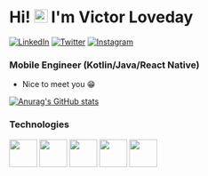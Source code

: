 # Hi! <img src="https://user-images.githubusercontent.com/1303154/88677602-1635ba80-d120-11ea-84d8-d263ba5fc3c0.gif" width="24px" alt="hi"> I'm Victor Loveday 

<p>
<a target="_blank" href="https://www.linkedin.com/in/victor-loveday-4818871a4/">
<img src="https://img.shields.io/badge/-LinkedIn-%233781da" alt="LinkedIn"/></a> 
<a target="_blank" href="https://www.twitter.com/vic_viral">
<img src="https://img.shields.io/badge/-Twitter-%231DA1F2" alt="Twitter" /></a> 
<a target="_blank" href="https://www.instagram.com/victorloveday_">
<img src="https://img.shields.io/badge/-Instagram-%23ff5798" alt="Instagram" /></a>
</p>

### Mobile Engineer (Kotlin/Java/React Native)
  
  * Nice to meet you 😁

[![Anurag's GitHub stats](https://github-readme-stats.vercel.app/api?username=Vicviral&count_private=true&show_icons=true&theme=dark)](https://github.com/anuraghazra/github-readme-stats)

  <h3>Technologies</h3>
<p>
<img height=50 src="https://www.vectorlogo.zone/logos/android/android-ar21.svg">
  
<img height=50 src="https://www.vectorlogo.zone/logos/kotlinlang/kotlinlang-ar21.svg"/>
  
<img height=50 src="https://www.vectorlogo.zone/logos/java/java-ar21.svg"/>
 
<img height="50" src="https://www.vectorlogo.zone/logos/git-scm/git-scm-ar21.svg">
 
<img height=50 src="https://www.vectorlogo.zone/logos/github/github-ar21.svg"/>
 
</p>


